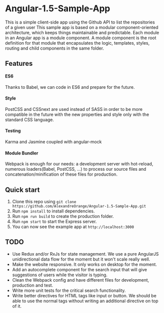 # Angular-1.5-Sample-App

This is a simple client-side app using the Github API to list the repositories of a given user
This sample app is based on a modular component-oriented architecture, which keeps things maintainable and predictable. Each module in an Angular app is a module component. A module component is the root definition for that module that encapsulates the logic, templates, styles, routing and child components in the same folder.


## Features

#### ES6
Thanks to Babel, we can code in ES6 and prepare for the future.

#### Style
PostCSS and CSSnext are used instead of SASS in order to be more compatible in the future with the new properties and style only with the standard CSS language.

#### Testing
Karma and Jasmine coupled with angular-mock

#### Module Bundler
Webpack is enough for our needs: a development server with hot-reload, numerous loaders(Babel, PostCSS, ...) to process our source files and concatenation/minification of these files for production.


## Quick start

1. Clone this repo using `git clone https://github.com/AlexandreOrange/Angular-1.5-Sample-App.git`
2. Run `npm install` to install dependencies.
3. Run `npm run build` to create the production folder.
4. Run `npm start` to start the Express server.
5. You can now see the example app at `http://localhost:3000`

## TODO

- Use Redux and/or RxJs for state management. We use a pure AngularJS unidirectional data flow for the moment but it won't scale really well.
- Make the website responsive. It only works on desktop for the moment.
- Add an autocomplete component for the search input that will give suggestions of users while the visitor is typing.
- Clean the Webpack config and have different files for development, production and test.
- Write more unit tests for the critical search functionality.
- Write better directives for HTML tags like input or button. We should be able to use the normal tags without writing an additional directive on top of it.
